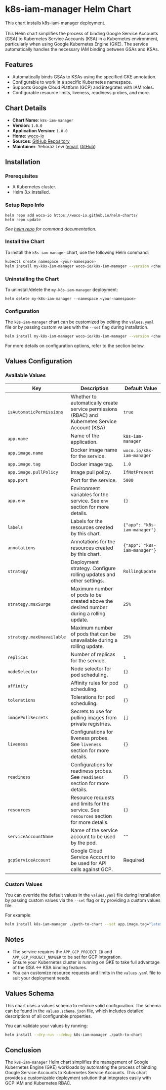 # k8s-iam-manager Helm Chart

This chart installs k8s-iam-manager deployment.<br>
<br>
This Helm chart simplifies the process of binding Google Service Accounts (GSA) to Kubernetes Service Accounts (KSA) in a Kubernetes environment, particularly when using Google Kubernetes Engine (GKE). The service automatically handles the necessary IAM binding between GSAs and KSAs.

## Features

- Automatically binds GSAs to KSAs using the specified GKE annotation.
- Configurable to work in a specific Kubernetes namespace.
- Supports Google Cloud Platform (GCP) and integrates with IAM roles.
- Configurable resource limits, liveness, readiness probes, and more.

## Chart Details

- **Chart Name**: `k8s-iam-manager`
- **Version**: `1.0.0`
- **Application Version**: `1.0.0`
- **Home**: [woco-io](https://github.com/woco-io)
- **Sources**: [GitHub Repository](https://github.com/woco-io/k8s-iam-manager)
- **Maintainer**: Yehoraz Levi ([email](mailto:yehoraz3@gmail.com), [GitHub](https://github.com/Yehoraz))

## Installation

### Prerequisites

- A Kubernetes cluster.
- Helm 3.x installed.

### Setup Repo Info

```console
helm repo add woco-io https://woco-io.github.io/helm-charts/
helm repo update
```

_See [helm repo](https://helm.sh/docs/helm/helm_repo/) for command documentation._


### Install the Chart

To install the `k8s-iam-manager` chart, use the following Helm command:

```bash
kubectl create namespace <your-namespace>
helm install my-k8s-iam-manager woco-io/k8s-iam-manager --version <chart-chosen-version> --namespace <your-namespace>
```

### Uninstalling the Chart

To uninstall/delete the `my-k8s-iam-manager` deployment:

```console
helm delete my-k8s-iam-manager --namespace <your-namespace>
```

### Configuration

The `k8s-iam-manager` chart can be customized by editing the `values.yaml` file or by passing custom values with the `--set` flag during installation.

```bash
helm install my-k8s-iam-manager woco-io/k8s-iam-manager --version <chart-chosen-version> --namespace <your-namespace> --set app.name=my-app,app.image.tag=latest
```

For more details on configuration options, refer to the section below.

## Values Configuration


### Available Values

| Key                                 | Description                                                                                                      | Default Value           |
|-------------------------------------|------------------------------------------------------------------------------------------------------------------|-------------------------|
| `isAutomaticPermissions`            | Whether to automatically create service permissions (RBAC) and Kubernetes Service Account (KSA)                  | `true`                  |
| `app.name`                          | Name of the application.                                                                                         | `k8s-iam-manager`       |
| `app.image.name`                    | Docker image name for the service.                                                                                | `woco.io/k8s-iam-manager`|
| `app.image.tag`                     | Docker image tag.                                                                                                 | `1.0`                   |
| `app.image.pullPolicy`              | Image pull policy.                                                                                                | `IfNotPresent`          |
| `app.port`                          | Port for the service.                                                                                             | `5000`                  |
| `app.env`                           | Environment variables for the service. See `env` section for more details.                                        | `{}`                    |
| `labels`                            | Labels for the resources created by this chart.                                                                   | `{"app": "k8s-iam-manager"}` |
| `annotations`                       | Annotations for the resources created by this chart.                                                              | `{"app": "k8s-iam-manager"}` |
| `strategy`                          | Deployment strategy. Configure rolling updates and other settings.                                                | `RollingUpdate`         |
| `strategy.maxSurge`                 | Maximum number of pods to be created above the desired number during a rolling update.                           | `25%`                   |
| `strategy.maxUnavailable`           | Maximum number of pods that can be unavailable during a rolling update.                                           | `25%`                   |
| `replicas`                          | Number of replicas for the service.                                                                                | `1`                     |
| `nodeSelector`                      | Node selector for pod scheduling.                                                                                 | `{}`                    |
| `affinity`                          | Affinity rules for pod scheduling.                                                                                | `{}`                    |
| `tolerations`                       | Tolerations for pod scheduling.                                                                                   | `{}`                    |
| `imagePullSecrets`                  | Secrets to use for pulling images from private registries.                                                        | `[]`                    |
| `liveness`                          | Configurations for liveness probes. See `liveness` section for more details.                                        | `{}`                    |
| `readiness`                         | Configurations for readiness probes. See `readiness` section for more details.                                     | `{}`                    |
| `resources`                         | Resource requests and limits for the service. See `resources` section for more details.                           | `{}`                    |
| `serviceAccountName`                | Name of the service account to be used by the pod.                                                                | `""`                    |
| `gcpServiceAccount`                 | Google Cloud Service Account to be used for API calls against GCP.                                                 | Required                |


### Custom Values

You can override the default values in the `values.yaml` file during installation by passing custom values via the `--set` flag or by providing a custom values file.

For example:

```bash
helm install k8s-iam-manager ./path-to-chart --set app.image.tag="latest",app.port=8080
```

## Notes

- The service requires the `APP_GCP_PROJECT_ID` and `APP_GCP_PROJECT_NUMBER` to be set for GCP integration.
- Ensure your Kubernetes cluster is running on GKE to take full advantage of the GSA <-> KSA binding features.
- You can customize resource requests and limits in the `values.yaml` file to suit your deployment needs.


## Values Schema

This chart uses a values schema to enforce valid configuration. The schema can be found in the `values.schema.json` file, which includes detailed descriptions of all configurable properties.

You can validate your values by running:

```bash
helm install --dry-run --debug k8s-iam-manager ./path-to-chart
```

## Conclusion

The `k8s-iam-manager` Helm chart simplifies the management of Google Kubernetes Engine (GKE) workloads by automating the process of binding Google Service Accounts to Kubernetes Service Accounts. This chart provides a customizable deployment solution that integrates easily with GCP IAM and Kubernetes RBAC.
